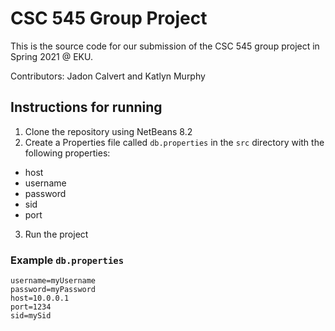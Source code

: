 # CSC 545 Group Project

This is the source code for our submission of the CSC 545 group project in Spring 2021 @ EKU.

Contributors: Jadon Calvert and Katlyn Murphy

## Instructions for running

1. Clone the repository using NetBeans 8.2
2. Create a Properties file called `db.properties` in the `src` directory with the following properties:
  * host
  * username
  * password
  * sid
  * port
3. Run the project

### Example `db.properties`

```
username=myUsername
password=myPassword
host=10.0.0.1
port=1234
sid=mySid
```
